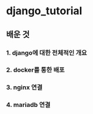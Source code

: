 # django_tutorial
## 배운 것
### 1. django에 대한 전체적인 개요
### 2. docker를 통한 배포
### 3. nginx 연결
### 4. mariadb 연결
